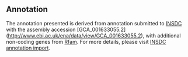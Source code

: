 
Annotation
----------

The annotation presented is derived from annotation submitted to
[INSDC](http://www.insdc.org) with the assembly accession [GCA\_001633055.2]
(http://www.ebi.ac.uk/ena/data/view/GCA_001633055.2),
with additional non-coding genes from
[Rfam](http://rfam.xfam.org/). For more details, please visit [INSDC
annotation import](http://ensemblgenomes.org/info/data/insdc_annotation).
